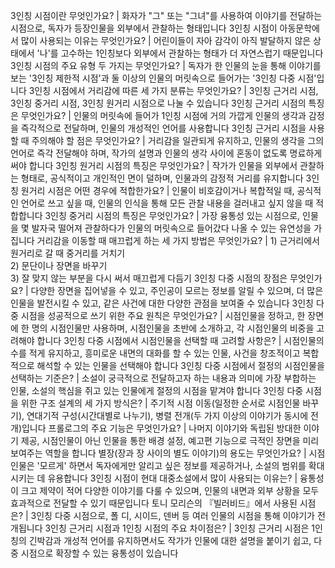 3인칭 시점이란 무엇인가요?	| 화자가 "그" 또는 "그녀"를 사용하여 이야기를 전달하는 시점으로, 독자가 등장인물을 외부에서 관찰하는 형태입니다
3인칭 시점이 아동문학에서 많이 사용되는 이유는 무엇인가요?	| 어린이들이 자아 감각이 아직 발달하지 않은 상태에서 '나'를 고수하는 1인칭보다 외부에서 관찰하는 형태가 더 자연스럽기 때문입니다
3인칭 시점의 주요 유형 두 가지는 무엇인가요?	| 독자가 한 인물의 눈을 통해 이야기를 보는 '3인칭 제한적 시점'과 둘 이상의 인물의 머릿속으로 들어가는 '3인칭 다중 시점'입니다
3인칭 시점에서 거리감에 따른 세 가지 분류는 무엇인가요?	| 3인칭 근거리 시점, 3인칭 중거리 시점, 3인칭 원거리 시점으로 나눌 수 있습니다
3인칭 근거리 시점의 특징은 무엇인가요?	| 인물의 머릿속에 들어가 1인칭 시점에 거의 가깝게 인물의 생각과 감정을 즉각적으로 전달하며, 인물의 개성적인 언어를 사용합니다
3인칭 근거리 시점을 사용할 때 주의해야 할 점은 무엇인가요?	| 거리감을 일관되게 유지하고, 인물의 생각을 그의 언어로 즉각 전달해야 하며, 작가의 설명과 인물의 생각 사이에 혼동이 없도록 명료하게 써야 합니다
3인칭 원거리 시점의 특징은 무엇인가요?	| 작가가 인물을 외부에서 관찰하는 형태로, 공식적이고 개인적인 면이 덜하며, 인물과의 감정적 거리를 유지합니다
3인칭 원거리 시점은 어떤 경우에 적합한가요?	| 인물이 비호감이거나 복합적일 때, 공식적인 언어로 쓰고 싶을 때, 인물의 인식을 통해 모든 관찰 내용을 걸러내고 싶지 않을 때 적합합니다
3인칭 중거리 시점의 특징은 무엇인가요?	| 가장 융통성 있는 시점으로, 인물을 몇 발자국 떨어져 관찰하다가 인물의 머릿속으로 들어갔다 나올 수 있는 유연성을 가집니다
거리감을 이동할 때 매끄럽게 하는 세 가지 방법은 무엇인가요?	| 1) 근거리에서 원거리로 갈 때 중거리를 거치기<br/>2) 문단이나 장면을 바꾸기<br/>3) 잘 맞지 않는 부분을 다시 써서 매끄럽게 다듬기
3인칭 다중 시점의 장점은 무엇인가요?	| 다양한 장면을 집어넣을 수 있고, 주인공이 모르는 정보를 알릴 수 있으며, 더 많은 인물을 발전시킬 수 있고, 같은 사건에 대한 다양한 관점을 보여줄 수 있습니다
3인칭 다중 시점을 성공적으로 쓰기 위한 주요 원칙은 무엇인가요?	| 시점인물을 정하고, 한 장면에 한 명의 시점인물만 사용하며, 시점인물을 초반에 소개하고, 각 시점인물의 비중을 고려해야 합니다
3인칭 다중 시점에서 시점인물을 선택할 때 고려할 사항은?	| 시점인물의 수를 적게 유지하고, 흥미로운 내면의 대화를 할 수 있는 인물, 사건을 창조적이고 복합적으로 해석할 수 있는 인물을 선택해야 합니다
3인칭 다중 시점에서 절정의 시점인물을 선택하는 기준은?	| 소설이 궁극적으로 전달하고자 하는 내용과 의미에 가장 부합하는 인물, 소설의 핵심을 쥐고 있는 인물에게 절정의 시점을 맡겨야 합니다
3인칭 다중 시점을 위한 구조 설계의 세 가지 방식은?	| 주기적 시점 이동(일정한 순서로 시점인물 바꾸기), 연대기적 구성(시간대별로 나누기), 병렬 전개(두 가지 이상의 이야기가 동시에 전개)입니다
프롤로그의 주요 기능은 무엇인가요?	| 나머지 이야기와 독립된 방대한 이야기 제공, 시점인물이 아닌 인물을 통한 배경 설정, 예고편 기능으로 극적인 장면을 미리 보여주는 역할을 합니다
별장(장과 장 사이의 별도 이야기)의 용도는 무엇인가요?	| 시점인물은 '모르게' 하면서 독자에게만 알리고 싶은 정보를 제공하거나, 소설의 범위를 확대시키는 데 유용합니다
3인칭 시점이 현대 대중소설에서 많이 사용되는 이유는?	| 융통성이 크고 제약이 적어 다양한 이야기를 다룰 수 있으며, 인물의 내면과 외부 상황을 모두 효과적으로 전달할 수 있기 때문입니다
토니 모리슨의 『빌러비드』에서 사용된 시점은?	| 3인칭 다중 시점으로, 폴 디, 시이드, 덴버 등 여러 인물의 시점을 통해 이야기가 전개됩니다
3인칭 근거리 시점과 1인칭 시점의 주요 차이점은?	| 3인칭 근거리 시점은 1인칭의 긴박감과 개성적 언어를 유지하면서도 작가가 인물에 대한 설명을 붙이기 쉽고, 다중 시점으로 확장할 수 있는 융통성이 있습니다